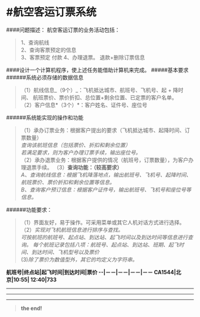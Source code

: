 #航空客运订票系统
================================

####问题描述： 航空客运订票的业务活动包括：

>	1、查询航线                    
>	2、查询客票预定的信息                         
>	3、客票预定     付款
>	4、办理退票。   退款+删除订票信息
	
####设计一个计算机程序，使上述任务能借助计算机来完成。
#####基本要求
######系统必须存储的数据信息

>（1）航线信息_（9个）_：飞机抵达城市、航班号、飞机号、起 + 降时间、   航班票价、票价折扣、总位置+剩余位置、已定票的客户名单。   
>（2）客户信息*（3个）*：客户姓名、证件号、座位号

######系统能实现的操作和功能

>（1）承办订票业务：根据客户提出的要求（飞机抵达城市、起降时间、订票数量）   
    *查询该航班信息（包括票价、折扣和剩余位置）*     
	*若满足要求，则为客户办理订票手续，输出座位号。*   
>（2）承办退票业务：根据客户提供的情况（航班号，订票数量），为客户办理退票手续。
>（3）**查询功能：（较高要求）**  
	*A、查询航线信息：根据飞机降落地点，输出航班号、飞机号、起降时间、航班票价、票价折扣和剩余位置等信息。*   
	*B、查询客户预订信息：根据客户证件号，输出航班号、飞机号和座位号等信息。*

######功能要求：

>（1）界面友好，易于操作。可采用菜单或其它人机对话方式进行选择。   
> （2）*实现对飞机航班信息进行排序与查找。*   
   *可按航班的航班号、起点站、到达站、起飞时间以及到达时间等信息进行查询。
   每个航班记录包括八项：航班号、起点站、到达站、班期、起飞时间、到达时间、飞机型号以及票价*  
>(3)*除了票价为数值型外，其它的均定义为字符串。*
><B>


航班号|终点站|起飞时间|到达时间|票价
--|－－|－－|－－|－－
CA1544|北京|10:55| 12:40|733    	
>           
***
***
***


>**the end!**
